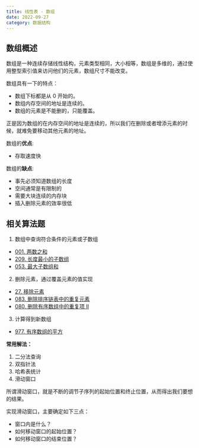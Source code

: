 ```yaml
---
title: 线性表 - 数组
date: 2022-09-27
category: 数据结构
---
```


## 数组概述

数组是一种连续存储线性结构，元素类型相同，大小相等，数组是多维的，通过使用整型索引值来访问他们的元素，数组尺寸不能改变。

数组具有一下的特点：

- 数组下标都是从 0 开始的。
- 数组内存空间的地址是连续的。
- 数组的元素是不能删的，只能覆盖。

正是因为数组的在内存空间的地址是连续的，所以我们在删除或者增添元素的时候，就难免要移动其他元素的地址。

数组的**优点**:

* 存取速度快

数组的**缺点**:

* 事先必须知道数组的长度
* 空间通常是有限制的
* 需要大块连续的内存块
* 插入删除元素的效率很低

## 相关算法题

1. 数组中查询符合条件的元素或子数组
  - [001. 两数之和](https://leetcode.cn/problems/two-sum/)
  - [209. 长度最小的子数组](https://leetcode.cn/problems/minimum-size-subarray-sum/)
  - [053. 最大子数组和](https://leetcode.cn/problems/maximum-subarray/)

2. 删除元素，通过覆盖元素的值实现
  - [27. 移除元素](https://leetcode.cn/problems/remove-element/)
  - [083. 删除排序链表中的重复元素](https://leetcode.cn/problems/remove-duplicates-from-sorted-list/)
  - [080. 删除有序数组中的重复项 II](https://leetcode.cn/problems/remove-duplicates-from-sorted-array-ii/)

3. 计算得到新数组
  - [977. 有序数组的平方](https://leetcode.cn/problems/squares-of-a-sorted-array)


**常用解法：**

1. 二分法查询
2. 双指针法
3. 哈希表统计
4. 滑动窗口

所谓滑动窗口，就是不断的调节子序列的起始位置和终止位置，从而得出我们要想的结果。

实现滑动窗口，主要确定如下三点：

- 窗口内是什么？
- 如何移动窗口的起始位置？
- 如何移动窗口的结束位置？